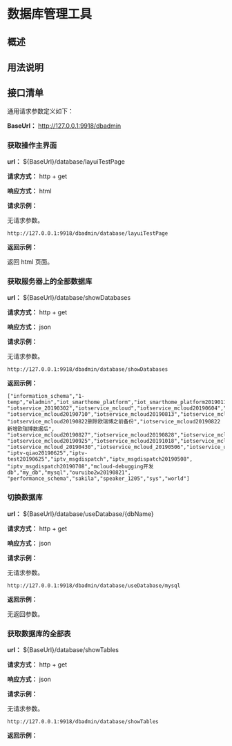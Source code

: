 # 数据库管理工具

## 概述


## 用法说明


## 接口清单

通用请求参数定义如下：

**BaseUrl：** http://127.0.0.1:9918/dbadmin

### 获取操作主界面

**url：** ${BaseUrl}/database/layuiTestPage

**请求方式：** http + get  

**响应方式：** html

**请求示例：**

无请求参数。
```
http://127.0.0.1:9918/dbadmin/database/layuiTestPage
```

**返回示例：**

返回 html 页面。

### 获取服务器上的全部数据库

**url：** ${BaseUrl}/database/showDatabases

**请求方式：** http + get  

**响应方式：** json

**请求示例：**

无请求参数。
```
http://127.0.0.1:9918/dbadmin/database/showDatabases
```

**返回示例：**

```
["information_schema","1-temp","eladmin","iot_smarthome_platform","iot_smarthome_platform20190115",
"iotservice_20190302","iotservice_mcloud","iotservice_mcloud20190604","iotservice_mcloud20190701",
"iotservice_mcloud20190710","iotservice_mcloud20190813","iotservice_mcloud20190820",
"iotservice_mcloud20190822删除欧瑞博之前备份","iotservice_mcloud20190822新增欧瑞博数据后",
"iotservice_mcloud20190827","iotservice_mcloud20190828","iotservice_mcloud20190920",
"iotservice_mcloud20190925","iotservice_mcloud20191018","iotservice_mcloud_20190321",
"iotservice_mcloud_20190430","iotservice_mcloud_20190506","iotservice_user_20180612","iotservice_user_test",
"iptv-qiao20190625","iptv-test20190625","iptv_msgdispatch","iptv_msgdispatch20190508",
"iptv_msgdispatch20190708","mcloud-debugging开发db","my_db","mysql","ouruibo2w20190821",
"performance_schema","sakila","speaker_1205","sys","world"]
```

### 切换数据库

**url：** ${BaseUrl}/database/useDatabase/{dbName}

**请求方式：** http + get  

**响应方式：** json

**请求示例：**

无请求参数。
```
http://127.0.0.1:9918/dbadmin/database/useDatabase/mysql
```

**返回示例：**

无返回参数。

### 获取数据库的全部表

**url：** ${BaseUrl}/database/showTables

**请求方式：** http + get  

**响应方式：** json

**请求示例：**

无请求参数。
```
http://127.0.0.1:9918/dbadmin/database/showTables
```

**返回示例：**

```

```




